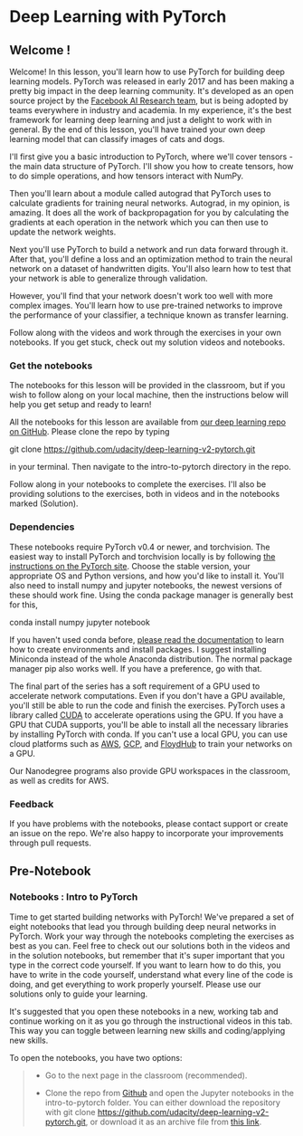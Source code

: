 # Deep Learning with PyTorch

## Welcome !

Welcome! In this lesson, you'll learn how to use PyTorch for building deep learning models. PyTorch was released in early 2017 and has been making a pretty big impact in the deep learning community. It's developed as an open source project by the [Facebook AI Research team](https://research.fb.com/category/facebook-ai-research/), but is being adopted by teams everywhere in industry and academia. In my experience, it's the best framework for learning deep learning and just a delight to work with in general. By the end of this lesson, you'll have trained your own deep learning model that can classify images of cats and dogs.

I'll first give you a basic introduction to PyTorch, where we'll cover tensors - the main data structure of PyTorch. I'll show you how to create tensors, how to do simple operations, and how tensors interact with NumPy.

Then you'll learn about a module called autograd that PyTorch uses to calculate gradients for training neural networks. Autograd, in my opinion, is amazing. It does all the work of backpropagation for you by calculating the gradients at each operation in the network which you can then use to update the network weights.

Next you'll use PyTorch to build a network and run data forward through it. After that, you'll define a loss and an optimization method to train the neural network on a dataset of handwritten digits. You'll also learn how to test that your network is able to generalize through validation.

However, you'll find that your network doesn't work too well with more complex images. You'll learn how to use pre-trained networks to improve the performance of your classifier, a technique known as transfer learning.

Follow along with the videos and work through the exercises in your own notebooks. If you get stuck, check out my solution videos and notebooks.


### Get the notebooks

The notebooks for this lesson will be provided in the classroom, but if you wish to follow along on your local machine, then the instructions below will help you get setup and ready to learn!

All the notebooks for this lesson are available from [our deep learning repo on GitHub](https://github.com/udacity/deep-learning-v2-pytorch). Please clone the repo by typing

git clone https://github.com/udacity/deep-learning-v2-pytorch.git

in your terminal. Then navigate to the intro-to-pytorch directory in the repo.

Follow along in your notebooks to complete the exercises. I'll also be providing solutions to the exercises, both in videos and in the notebooks marked (Solution).


### Dependencies
These notebooks require PyTorch v0.4 or newer, and torchvision. The easiest way to install PyTorch and torchvision locally is by following [the instructions on the PyTorch site](https://pytorch.org/get-started/locally/). Choose the stable version, your appropriate OS and Python versions, and how you'd like to install it. You'll also need to install numpy and jupyter notebooks, the newest versions of these should work fine. Using the conda package manager is generally best for this,

conda install numpy jupyter notebook

If you haven't used conda before, [please read the documentation](https://conda.io/en/latest/) to learn how to create environments and install packages. I suggest installing Miniconda instead of the whole Anaconda distribution. The normal package manager pip also works well. If you have a preference, go with that.

The final part of the series has a soft requirement of a GPU used to accelerate network computations. Even if you don't have a GPU available, you'll still be able to run the code and finish the exercises. PyTorch uses a library called [CUDA](https://developer.nvidia.com/cuda-zone) to accelerate operations using the GPU. If you have a GPU that CUDA supports, you'll be able to install all the necessary libraries by installing PyTorch with conda. If you can't use a local GPU, you can use cloud platforms such as [AWS](https://docs.aws.amazon.com/dlami/latest/devguide/gpu.html), [GCP](https://cloud.google.com/gpu/), and [FloydHub](https://www.floydhub.com/) to train your networks on a GPU.

Our Nanodegree programs also provide GPU workspaces in the classroom, as well as credits for AWS.


### Feedback

If you have problems with the notebooks, please contact support or create an issue on the repo. We're also happy to incorporate your improvements through pull requests.



## Pre-Notebook


### Notebooks : Intro to PyTorch

Time to get started building networks with PyTorch! We've prepared a set of eight notebooks that lead you through building deep neural networks in PyTorch. Work your way through the notebooks completing the exercises as best as you can. Feel free to check out our solutions both in the videos and in the solution notebooks, but remember that it's super important that you type in the correct code yourself. If you want to learn how to do this, you have to write in the code yourself, understand what every line of the code is doing, and get everything to work properly yourself. Please use our solutions only to guide your learning.

It's suggested that you open these notebooks in a new, working tab and continue working on it as you go through the instructional videos in this tab. This way you can toggle between learning new skills and coding/applying new skills.

To open the notebooks, you have two options:

> * Go to the next page in the classroom (recommended).
> 
> * Clone the repo from [Github](https://github.com/udacity/deep-learning-v2-pytorch) and open the Jupyter notebooks in the intro-to-pytorch folder. You can either download the repository with git clone https://github.com/udacity/deep-learning-v2-pytorch.git, or download it as an archive file from [this link](https://codeload.github.com/udacity/deep-learning-v2-pytorch/zip/master).
